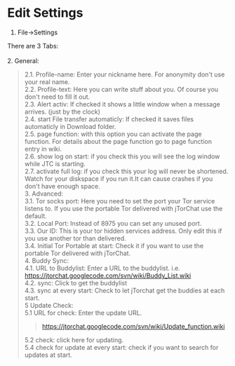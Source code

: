 # Edit Settings #

1. File->Settings<br>

There are 3 Tabs: <br><br>
2. General: <br>
<blockquote>2.1. Profile-name: Enter your nickname here. For anonymity don't use your real name.<br>
2.2. Profile-text: Here you can write stuff about you. Of course you don't need to fill it out.<br>
2.3. Alert activ: If checked it shows a little window when a message arrives. (just by the clock)<br>
2.4. start File transfer automaticly: If checked it saves files automaticly in Download folder.<br>
2.5. page function: with this option you can activate the page function. For details about the page function go to page function entry in wiki.<br>
2.6. show log on start: if you check this you will see the log window while JTC is starting.<br>
2.7. activate full log: if you check this your log will never be shortened. Watch for your diskspace if you run it.It can cause crashes if you don't have enough space.<br>
3. Advanced: <br>
3.1. Tor socks port: Here you need to set the port your Tor service listens to. If you use the portable Tor delivered with jTorChat use the default.<br>
3.2. Local Port: Instead of 8975 you can set any unused port.<br>
3.3. Our ID: This is your tor hidden services address. Only edit this if you use another tor than delivered.<br>
3.4. Initial Tor Portable at start: Check it if you want to use the portable Tor delivered with jTorChat.<br>
4. Buddy Sync: <br>
4.1. URL to Buddylist: Enter a URL to the buddylist. i.e. <a href='https://jtorchat.googlecode.com/svn/wiki/Buddy_List.wiki'>https://jtorchat.googlecode.com/svn/wiki/Buddy_List.wiki</a><br>
4.2. sync: Click to get the buddylist<br>
4.3. sync at every start: Check to let jTorchat get the buddies at each start.<br>
5 Update Check: <br>
5.1  URL for check: Enter the update URL.<br>
<blockquote><a href='https://jtorchat.googlecode.com/svn/wiki/Update_function.wiki'>https://jtorchat.googlecode.com/svn/wiki/Update_function.wiki</a><br>
</blockquote>5.2 check: click here for updating.<br>
5.4 check for update at every start: check if you want to search for updates at start.<br>